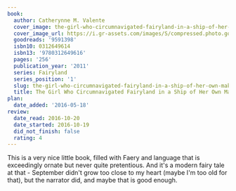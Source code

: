 ```yaml
---
book:
  author: Catherynne M. Valente
  cover_image: the-girl-who-circumnavigated-fairyland-in-a-ship-of-her-own-making.jpg
  cover_image_url: https://i.gr-assets.com/images/S/compressed.photo.goodreads.com/books/1388179691l/9591398.jpg
  goodreads: '9591398'
  isbn10: 0312649614
  isbn13: '9780312649616'
  pages: '256'
  publication_year: '2011'
  series: Fairyland
  series_position: '1'
  slug: the-girl-who-circumnavigated-fairyland-in-a-ship-of-her-own-making
  title: The Girl Who Circumnavigated Fairyland in a Ship of Her Own Making
plan:
  date_added: '2016-05-18'
review:
  date_read: 2016-10-20
  date_started: 2016-10-19
  did_not_finish: false
  rating: 4
---
```


This is a very nice little book, filled with Faery and language that is exceedingly ornate but never quite pretentious. And it's a modern fairy tale at that - September didn't grow too close to my heart (maybe I'm too old for that), but the narrator did, and maybe that is good enough.
